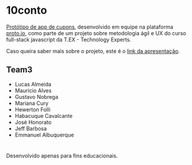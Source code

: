 # 10conto

[Protótipo de app de cupons](https://share.proto.io/A51RGL/), desenvolvido em equipe na plataforma [proto.io](http://proto.io/), como parte de um projeto sobre metodologia ágil e UX do curso full-stack javascript da T.EX - Technology Experts. 

Caso queira saber mais sobre o projeto, este é o [link da apresentação](https://docs.google.com/presentation/d/1NNwNxYYkZa1rTdOAi-F5C5tqpZ71nEnMSxUF1aOw7iQ/edit#slide=id.gcb9a0b074_1_0).

##  Team3

-   Lucas Almeida
-   Mauricio Alves
-   Gustavo Nobrega
-   Mariana Cury
-   Hewerton Folli
-   Habacuque Cavalcante
-   José Honorato
-   Jeff Barbosa
-   Emmanuel Albuquerque

#
Desenvolvido apenas para fins educacionais.
